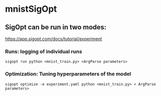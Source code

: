 # mnistSigOpt
## SigOpt can be run in two modes:​

https://app.sigopt.com/docs/tutorial/experiment ​

### Runs: logging of individual runs​
    sigopt run python <mnist_train.py> <ArgParse parameters>
### Optimization: Tuning hyperparameters of the model​
    sigopt optimize -e experiment.yaml python <mnist_train.py> < ArgParse parameters>​
